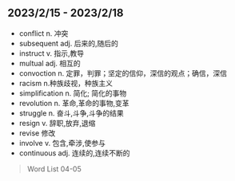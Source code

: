 ## 2023/2/15 - 2023/2/18

- conflict n. 冲突
- subsequent adj. 后来的,随后的
- instruct v. 指示,教导
- multual adj. 相互的
- convoction n. 定罪，判罪；坚定的信仰，深信的观点；确信，深信
- racism n.种族歧视，种族主义
- simplification n. 简化; 简化的事物
- revolution n. 革命,革命的事物,变革
- struggle n. 奋斗,斗争,斗争的结果
- resign v. 辞职,放弃,退缩
- revise 修改
- involve v. 包含,牵涉,使参与
- continuous adj. 连续的,连续不断的

>Word List 04-05
